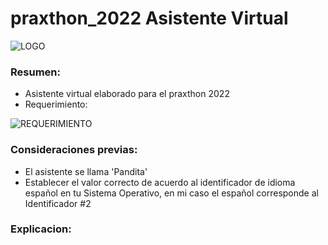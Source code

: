 # praxthon_2022 Asistente Virtual

![LOGO](https://github.com/badillo-christian/praxthon_2022/blob/master/panda.jpeg)

### Resumen:

- Asistente virtual elaborado para el praxthon 2022
- Requerimiento:

![REQUERIMIENTO](https://github.com/badillo-christian/praxthon_2022/blob/master/requerimiento.jpeg)


### Consideraciones previas:
- El asistente se llama 'Pandita'
- Establecer el valor correcto de acuerdo al identificador de idioma español en tu Sistema Operativo, en mi caso el español corresponde al Identificador #2


### Explicacion:

